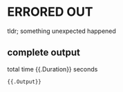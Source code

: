 # ERRORED OUT
tldr;
something unexpected happened

## complete output
total time {{.Duration}} seconds

```
{{.Output}}
```